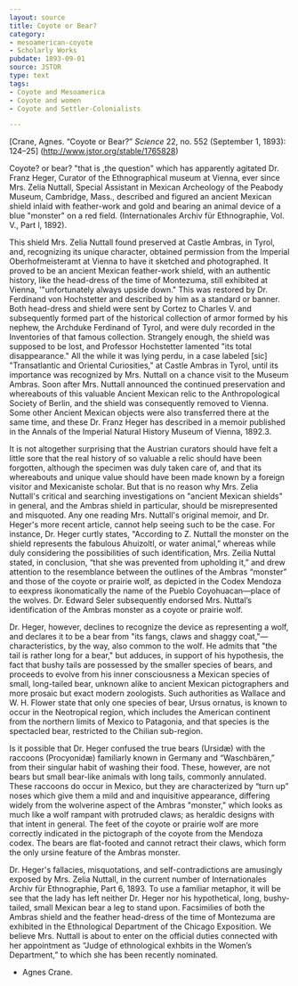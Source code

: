 ```yaml
---
layout: source
title: Coyote or Bear?
category: 
- mesoamerican-coyote
- Scholarly Works
pubdate: 1893-09-01
source: JSTOR
type: text
tags:
- Coyote and Mesoamerica
- Coyote and women
- Coyote and Settler-Colonialists

---
```

[Crane, Agnes. “Coyote or Bear?” *Science* 22, no. 552 (September 1, 1893): 124–25] (http://www.jstor.org/stable/1765828)

Coyote? or bear? "that is ,the question" which has apparently agitated Dr. Franz Heger, Curator of the Ethnographical museum at Vienna, ever since Mrs. Zelia Nuttall, Special Assistant in Mexican Archeology of the Peabody Museum, Cambridge, Mass., described and figured an ancient Mexican shield inlaid with feather-work and gold and bearing an animal device of a blue "monster" on a red field. (Internationales Archiv für Ethnographie, Vol. V., Part l, 1892). 

This shield Mrs. Zelia Nuttall found preserved at Castle Ambras, in Tyrol, and, recognizing its unique character, obtained permission from the Imperial Oberhofmeisteramt at Vienna to have it sketched and photographed. It proved to be an ancient Mexican feather-work shield, with an authentic history, like the head-dress of the time of Montezuma, still exhibited at Vienna, '"unfortunately always upside down." This was restored by Dr. Ferdinand von Hochstetter and described by him as a standard or banner. Both head-dress and shield were sent by Cortez to Charles V. and subsequently formed part of the historical collection of armor formed by his nephew, the Archduke Ferdinand of Tyrol, and were
duly recorded in the Inventories of that famous collection. Strangely enough, the shield was supposed to be lost, and Professor Hochstetter lamented "its total disappearance." All the while it was lying perdu, in a case labeled [sic] "Transatlantic and Oriental Curiosities," at Castle Ambras in Tyrol, until its importance was recognized by Mrs. Nuttall on a chance visit to the Museum Ambras. Soon after Mrs. Nuttall announced the continued preservation
and whereabouts of this valuable Ancient Mexican relic to the Anthropological Society of Berlin, and the shield was consequently removed to Vienna. Some other Ancient Mexican objects were also transferred there at the same time, and these Dr. Franz Heger has described in a memoir published in the Annals of the Imperial Natural History Museum of Vienna, 1892.3.

It is not altogether surprising that the Austrian curators should have felt a little sore that the real history of so valuable a relic should have been forgotten, although the specimen was duly taken care of, and that its whereabouts and unique value should have been made known by a foreign visitor and Mexicaniste scholar. But that is no reason why Mrs. Zelia Nuttall's critical and searching investigations on "ancient Mexican shields" in general, and the Ambras shield in particular, should be misrepresented and misquoted. Any one reading Mrs. Nuttall's original memoir, and Dr. Heger's more recent article, cannot help seeing such to be the case. For instance, Dr. Heger curtly states, "According to Z. Nuttall the monster on the shield represents the fabulous Ahuizoltl, or water animal,” whereas while duly considering the possibilities of such identification, Mrs. Zeilia Nuttal stated, in conclusion, “that she was prevented from upholding it,” and drew attention to the resemblance between the outlines of the Ambras “monster” and those of the coyote or prairie wolf, as depicted in the Codex Mendoza to eexpress ikonomatically the name of the Pueblo Coyohuacan—place of the wolves. Dr. Edward Seler subsequently endorsed Mrs. Nuttal’s identification of the Ambras monster as a coyote or prairie wolf. 

Dr. Heger, however, declines to recognize the device as representing a wolf, and declares it to be a bear from "its fangs, claws and shaggy coat,"—characteristics, by the way, also common to the wolf. He admits that "the tail is rather long for a bear," but adduces, in support of his hypothesis, the fact that bushy tails are possessed by the smaller species of bears, and proceeds to evolve from his inner consciousness a Mexican species of small, long-tailed bear, unknown alike to ancient Mexican pictographers and more prosaic but exact modern zoologists. Such authorities as Wallace and W. H. Flower state that only one species of bear, Ursus ornatus, is known to occur in the Neotropical region, which includes the American continent from the northern limits of Mexico to Patagonia, and that species is the spectacled bear, restricted to the Chilian sub-region.

Is it possible that Dr. Heger confused the true bears (Ursidæ) with the raccoons (Procyonidæ) familiarly known in Germany and “Waschbären,” from their singular habit of washing their food. These, however, are not bears but small bear-like animals with long tails, commonly annulated. These raccoons do occur in Mexico, but they are characterized by “turn up” noses which give them a mild and and inquisitive appearance, differing widely from the wolverine aspect of the Ambras "monster," which looks as much like a wolf rampant with protruded claws; as heraldic designs with that intent in general. The feet of the coyote or prairie wolf are more correctly indicated in the pictograph of the coyote from the Mendoza codex. The bears are flat-footed and cannot retract their claws, which form the only ursine feature of the Ambras monster. 

Dr. Heger's fallacies, misquotations, and self-contradictions are amusingly exposed by Mrs. Zelia Nuttall, in the current number of Internationales Archiv für Ethnographie, Part 6, 1893. To use a familiar metaphor, it will be see that the lady has left neither Dr. Heger nor his hypothetical, long, bushy-tailed, small Mexican bear a leg to stand upon. Facsimilies of both the Ambras shield and the feather head-dress of the time of Montezuma are exhibited in the Ethnological Department of the Chicago Exposition. We believe Mrs. Nuttall is about to enter on the official duties connected with her appointment as “Judge of ethnological exhbits in the Women’s Department,” to which she has been recently nominated. 
- Agnes Crane. 
